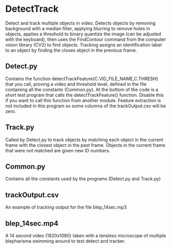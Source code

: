 # DetectTrack
Detect and track multiple objects in video. Detects objects by removing background with a median filter, applying blurring to remove holes in objects, applies a threshold to binary quantize the image (can be adjusted with the keyboard), then uses the FindContour command from the computer vision library (CV2) to find objects. Tracking assigns an identification label to an object by finding the closes object in the previous frame.  
## Detect.py 
Contains the function detectTrackFeature(C.VID_FILE_NAME,C.THRESH) that you call, proving a video and threshold level, defined in the file containing all the constants (Common.py). At the bottom of the code is a short test program that calls the detectTrackFeature() function. Disable this if you want to call this function from another module. Feature extraction is not included in this program so some columns of the trackOutput.csv will be zero. 
## Track.py
Called by Detect.py to track objects by matching each object in the current frame with the closest object in the past frame. Objects in the current frame that were not matched are given new ID numbers.
## Common.py 
Contains all the constants used by the programs (Detect.py and Track.py)
## trackOutput.csv
An example of tracking output for the file blep_14sec.mp3
## blep_14sec.mp4
A 14 second video (1920x1080) taken with a lensless microscope of multiple blepharisma swimming around to test detect and tracker.

